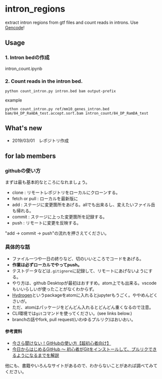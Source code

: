 # intron_regions

extract intron regions from gtf files and count reads in introns. Use [Gencode](https://www.gencodegenes.org/)!

## Usage

### 1. Intron bedの作成

intron_count.ipynb

### 2. Count reads in the intron bed.

```
python count_intron.py intron.bed bam output-prefix
```

example

```
python count_intron.py ref/mm10_genes_intron.bed bam/84_DP_RamDA_test.accept.sort.bam intron_count/84_DP_RamDA_test
```

## What's new

- 2019/03/01　レポジトリ作成

## for lab members

### githubの使い方

まずは最も基本的なところになれましょう。

- clone : リモートレポジトリをローカルにクローンする。
- fetch or pull : ローカルを最新版に
- add : ステージに変更箇所をあげる。allでも出来るし、変えたいファイル岳も帰れる。
- commit : ステージに上った変更箇所を記録する。
- push : リモートに変更を反映する。

"add -> commit -> push"の流れを押さえてください。


### 具体的な話

- ファイル一つや一日の終りなど、切のいいところでコードをあげる。
- **作業は必ずローカルでやってpush。**
- テストデータなどは`.gitignore`に記録して、リモートにあげないようにする。
- やり方は、github Desktopが最初はおすすめ。atom上でも出来る。vscodeもいいらしいが使ったことがなくわからず。
- [Hydrogen](https://github.com/nteract/hydrogen#how-it-works)というpackageをatomに入れるとjupyterもうごく。ややめんどくさいが。
- ただ、atomはパッケージをどんどん入れるとどんどん重くなるので注意。
- CLI環境では`git`コマンドを使ってください。(see links below.)
- branchの話やfork, pull request(いわゆるプルリク)はおいおい。

#### 参考資料

- [今さら聞けない！GitHubの使い方【超初心者向け】](https://techacademy.jp/magazine/6235)
- [今日からはじめるGitHub 〜 初心者がGitをインストールして、プルリクできるようになるまでを解説](https://employment.en-japan.com/engineerhub/entry/2017/01/31/110000)

他にも、書籍やいろんなサイトがあるので、わからないことがあれば調べてみてください。
